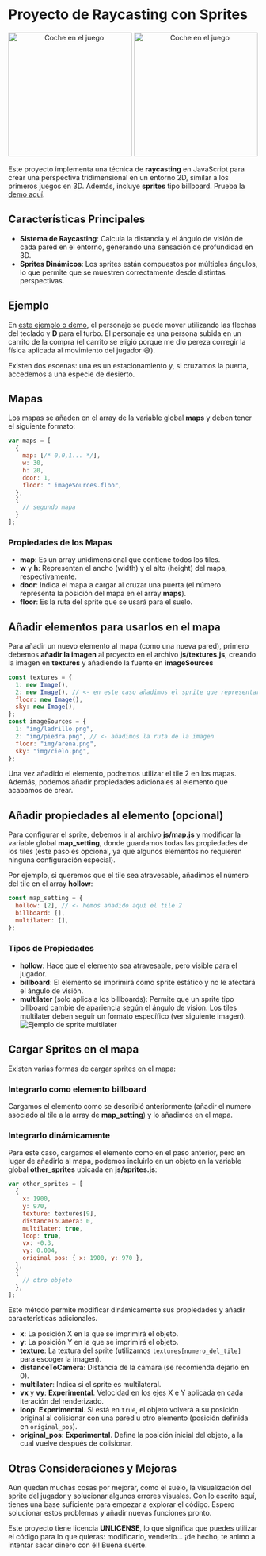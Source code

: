 
# Proyecto de Raycasting con Sprites
<div align="center">
  <img src="https://tonyponyy.github.io/raycastjs/img/screenshot.png" alt="Coche en el juego" height="250"/>
  <img src="https://tonyponyy.github.io/raycastjs/img/screenshot2.png" alt="Coche en el juego" height="250"/>
</div>
</div>

Este proyecto implementa una técnica de **raycasting** en JavaScript para crear una perspectiva tridimensional en un entorno 2D, similar a los primeros juegos en 3D. Además, incluye **sprites** tipo billboard.
Prueba la [demo aquí](https://tonyponyy.github.io/raycastjs/).

## Características Principales

- **Sistema de Raycasting**: Calcula la distancia y el ángulo de visión de cada pared en el entorno, generando una sensación de profundidad en 3D.
- **Sprites Dinámicos**: Los sprites están compuestos por múltiples ángulos, lo que permite que se muestren correctamente desde distintas perspectivas.

## Ejemplo

En [este ejemplo o demo](https://tonyponyy.github.io/raycastjs/), el personaje se puede mover utilizando las flechas del teclado y **D** para el turbo. El personaje es una persona subida en un carrito de la compra (el carrito se eligió porque me dio pereza corregir la física aplicada al movimiento del jugador 😅).

Existen dos escenas: una es un estacionamiento y, si cruzamos la puerta, accedemos a una especie de desierto.

## Mapas

Los mapas se añaden en el array de la variable global **maps** y deben tener el siguiente formato:

```javascript
var maps = [
  {
    map: [/* 0,0,1... */],
    w: 30,
    h: 20,
    door: 1,
    floor: " imageSources.floor,
  },
  {
    // segundo mapa
  }
];
```

### Propiedades de los Mapas

- **map**: Es un array unidimensional que contiene todos los tiles.
- **w** y **h**: Representan el ancho (width) y el alto (height) del mapa, respectivamente.
- **door**: Indica el mapa a cargar al cruzar una puerta (el número representa la posición del mapa en el array **maps**).
- **floor**: Es la ruta del sprite que se usará para el suelo.

## Añadir elementos para usarlos en el mapa

Para añadir un nuevo elemento al mapa (como una nueva pared), primero debemos **añadir la imagen** al proyecto en el archivo **js/textures.js**, creando la imagen en **textures** y añadiendo la fuente en **imageSources**

```javascript
const textures = {
  1: new Image(),
  2: new Image(), // <- en este caso añadimos el sprite que representaremos como 2 en el mapa
  floor: new Image(),
  sky: new Image(),
};
const imageSources = {
  1: "img/ladrillo.png",
  2: "img/piedra.png", // <- añadimos la ruta de la imagen
  floor: "img/arena.png",
  sky: "img/cielo.png",
};
```

Una vez añadido el elemento, podremos utilizar el tile 2 en los mapas. Además, podemos añadir propiedades adicionales al elemento que acabamos de crear.

## Añadir propiedades al elemento (opcional)

Para configurar el sprite, debemos ir al archivo **js/map.js** y modificar la variable global **map_setting**, donde guardamos todas las propiedades de los tiles (este paso es opcional, ya que algunos elementos no requieren ninguna configuración especial).

Por ejemplo, si queremos que el tile sea atravesable, añadimos el número del tile en el array **hollow**:

```javascript
const map_setting = {
  hollow: [2], // <- hemos añadido aquí el tile 2
  billboard: [],
  multilater: [],
}; 
```

### Tipos de Propiedades

- **hollow**: Hace que el elemento sea atravesable, pero visible para el jugador.
- **billboard**: El elemento se imprimirá como sprite estático y no le afectará el ángulo de visión.
- **multilater** (solo aplica a los billboards): Permite que un sprite tipo billboard cambie de apariencia según el ángulo de visión. Los tiles multilater deben seguir un formato específico (ver siguiente imagen).
  ![Ejemplo de sprite multilater](https://tonyponyy.github.io/raycastjs/img/coche.png)

## Cargar Sprites en el mapa

Existen varias formas de cargar sprites en el mapa:

### Integrarlo como elemento billboard

Cargamos el elemento como se describió anteriormente (añadir el numero asociado al tile a la array de **map_setting**) y lo añadimos en el mapa.

### Integrarlo dinámicamente

Para este caso, cargamos el elemento como en el paso anterior, pero en lugar de añadirlo al mapa, podemos incluirlo en un objeto en la variable global **other_sprites** ubicada en **js/sprites.js**:

```javascript
var other_sprites = [
  {
    x: 1900,
    y: 970,
    texture: textures[9],
    distanceToCamera: 0,
    multilater: true,
    loop: true,
    vx: -0.3,
    vy: 0.004,
    original_pos: { x: 1900, y: 970 },
  },
  {
    // otro objeto
  },
];
```

Este método permite modificar dinámicamente sus propiedades y añadir características adicionales.

- **x**: La posición X en la que se imprimirá el objeto.
- **y**: La posición Y en la que se imprimirá el objeto.
- **texture**: La textura del sprite (utilizamos `textures[numero_del_tile]` para escoger la imagen).
- **distanceToCamera**: Distancia de la cámara (se recomienda dejarlo en 0).
- **multilater**: Indica si el sprite es multilateral.
- **vx** y **vy**: **Experimental**. Velocidad en los ejes X e Y aplicada en cada iteración del renderizado.
- **loop**: **Experimental**. Si está en `true`, el objeto volverá a su posición original al colisionar con una pared u otro elemento (posición definida en `original_pos`).
- **original_pos**: **Experimental**. Define la posición inicial del objeto, a la cual vuelve después de colisionar.

## Otras Consideraciones y Mejoras

Aún quedan muchas cosas por mejorar, como el suelo, la visualización del sprite del jugador y solucionar algunos errores visuales. Con lo escrito aquí, tienes una base suficiente para empezar a explorar el código. Espero solucionar estos problemas y añadir nuevas funciones pronto.

Este proyecto tiene licencia **UNLICENSE**, lo que significa que puedes utilizar el código para lo que quieras: modificarlo, venderlo... ¡de hecho, te animo a intentar sacar dinero con él! Buena suerte.
